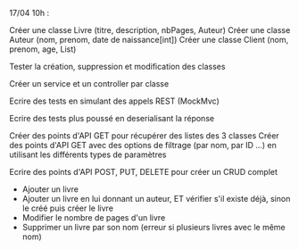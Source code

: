 17/04 10h : 

Créer une classe Livre (titre, description, nbPages, Auteur)
Créer une classe Auteur (nom, prenom, date de naissance[int])
Créer une classe Client (nom, prenom, age, List<Livre>)

Tester la création, suppression et modification des classes

Créer un service et un controller par classe

Ecrire des tests en simulant des appels REST (MockMvc)

Ecrire des tests plus poussé en deserialisant la réponse 

Créer des points d'API GET pour récupérer des listes des 3 classes
Créer des points d'API GET avec des options de filtrage (par nom, par ID ...) en utilisant les différents types de paramètres

Ecrire des points d'API POST, PUT, DELETE pour créer un CRUD complet 

- Ajouter un livre
- Ajouter un livre en lui donnant un auteur, ET vérifier s'il existe déjà, sinon le créé puis créer le livre
- Modifier le nombre de pages d'un livre
- Supprimer un livre par son nom (erreur si plusieurs livres avec le même nom)

